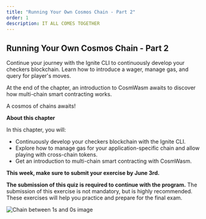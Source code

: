 ```yaml
---
title: "Running Your Own Cosmos Chain - Part 2"
order: 1
description: IT ALL COMES TOGETHER
---
```


## Running Your Own Cosmos Chain - Part 2

Continue your journey with the Ignite CLI to continuously develop your checkers blockchain. Learn how to introduce a wager, manage gas, and query for player's moves.

At the end of the chapter, an introduction to CosmWasm awaits to discover how multi-chain smart contracting works.

A cosmos of chains awaits!

<HighlightBox type="learning">

**About this chapter**

In this chapter, you will:

* Continuously develop your checkers blockchain with the Ignite CLI.
* Explore how to manage gas for your application-specific chain and allow playing with cross-chain tokens.
* Get an introduction to multi-chain smart contracting with CosmWasm.

</HighlightBox>

**This week, make sure to submit your exercise by June 3rd.**

**The submission of this quiz is required to continue with the program.** The submission of this exercise is not mandatory, but is highly recommended. These exercises will help you practice and prepare for the final exam.

![Chain between 1s and 0s image](/cosmos_dev_portal_module-04-lp.png)
